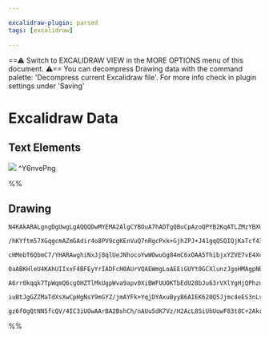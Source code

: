 ```yaml
---

excalidraw-plugin: parsed
tags: [excalidraw]

---
```

==⚠  Switch to EXCALIDRAW VIEW in the MORE OPTIONS menu of this document. ⚠== You can decompress Drawing data with the command palette: 'Decompress current Excalidraw file'. For more info check in plugin settings under 'Saving'


# Excalidraw Data

## Text Elements
![](https://i.imgur.com/hSa3pTr.png) ^Y6nvePng

%%
## Drawing
```compressed-json
N4KAkARALgngDgUwgLgAQQQDwMYEMA2AlgCYBOuA7hADTgQBuCpAzoQPYB2KqATLZMzYBXUtiRoIACyhQ4zZAHoFAc0JRJQgEYA6bGwC2CgF7N6hbEcK4OCtptbErHALRY8RMpWdx8Q1TdIEfARcZgRmBShcZQUebQBGeISaOiCEfQQOKGZuAG1wMFAwYogSbggATQA2DkYABQ5lFOLIWERyqCwoZpLMbmcAFgGAVm1hgE4ADh54qoAGOfjxgarh

/hKYftm57XGqgcmAZmGAdir4o8PV9cgKEnVuQ7nRgcPxk+GjhZPJ+J41gqQSQIQjKaTcf43CDWZTBbhzKHMKCkNgAawQAGE2Pg2KRygBieIIIlEnqQTS4bCo5QooQcYhYnF4iTI6zMOC4QJZMkQABmhHw+AAyrA4RJBB4eUiUeiAOr3SQQxHItEIEUwMXoCVlKG0sEccI5NDxKFsDnYNSbY0LKE04RwACSxCNqFyAF0obzyBkndwOEJBVDCPSsOV

cHMebT6QbmC7/YHARAwghiNxJj8qlUeJNhocoYwWOwuGg84mC6xOAA5ThibjxYZVE7vE4XcZB5gAETSnVTaF5BDCUM0wnpAFFghksnGA/goUI4MRcD26ycBiceMdDolpgMoUQOKjytJZPIlIRtIR9MoRLoDApJELcIc4AAVUjaOCNHk4qkp7j9/BB0TTpMG6CRjzkRQFHPS9r3fPRDAfJ9X3fT8ml1SgXy6coAEJ3QACgg09oIvK8bwQ+9H2fN8P

0aABKHleU4KAhUIIxxF4BFEyYrIADFcH0AUrVQAEWmgLoAEEiGUYt0GCXlunzJgoHMAgpNBWToDNHk9CyXBgyYX00HjWdE1xUFgwILDQKPGRILPUi4NvRCqJQ2j0MTXAhCgNgACVwjYjjkSEBA9wMgAJEEwTA1Akn+AoAF9wA9OhcDgOARSXDiilaYEMnKaTwXWBhCAQCgACFKWpKMGWxXECV5Rqmp6CBsBELkoAdTp9BFGVMTq5l0EJYkRpatrS

A6rr0kqqk7TpWqmQ6cgOHZTlMkUgpWva9apv0XiBWFUUOKTbEdU28bJu63rVXlYgHjQPhzu2rJduu9F1U1E7JWKi6du63zhH1Q06x+57Ou6gB5c1LTrG0nomv70l45j+ME/BhNEyBfpe7rkayVj2IhLiSmx8H0msqB1JkgqEAUsawdeqJSEpia2AoYFcF7VATNBhGcfSUd6Qk1n2ZCLnoRF+m+bJ/RhZRCgX3gY6apa5hsBRQUAA1uEbSYxjmE4T

iuBtJgGZZMaTdXsXwCpHgNsY9mGYZ/jmAYFk+YqjDYAxuByyB6AIEK620Q5Jjmc4eES3nLvSAH5pjF0IBV4qaRIAmOJ4YnIFT4gRQQOBuAtnOAFk2GIBBBdwTRgi5gCgJKHPGXqtA/YgcrsXF0hlApfCZhOaheHifvB+HnZhgYqF/OvfBOXKLue43BFeCeAfF4HseGKj+GOrehAoZUzhpwTEovQEhB/JDUhgyaFvE0yKua+4YLQsTbAiALtBn6hD

gz6f0gQtNN5fcQV/4IC3iUOwAArBA2BshCh/nAUu5dK7Vz/H2AcL8SiUhUowF83t8C+2AkrcoYRgiwKLDpIQSIDCK3aMZGce42C/lrhgz0KIeppHIZwf8rDEwzyRBJchuD8F+hnIlcACV+B8gFOEX2SUEpAA
```
%%